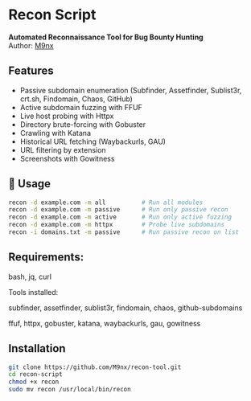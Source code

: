 # Recon Script

 **Automated Reconnaissance Tool for Bug Bounty Hunting**  
Author: [M9nx](https://github.com/M9nx)

##  Features
- Passive subdomain enumeration (Subfinder, Assetfinder, Sublist3r, crt.sh, Findomain, Chaos, GitHub)
- Active subdomain fuzzing with FFUF
- Live host probing with Httpx
- Directory brute-forcing with Gobuster
- Crawling with Katana
- Historical URL fetching (Waybackurls, GAU)
- URL filtering by extension
- Screenshots with Gowitness

## 🚀 Usage

```bash
recon -d example.com -m all          # Run all modules
recon -d example.com -m passive      # Run only passive recon
recon -d example.com -m active       # Run only active fuzzing
recon -d example.com -m httpx        # Probe live subdomains
recon -i domains.txt -m passive      # Run passive recon on list
```
## Requirements:

bash, jq, curl

Tools installed:

subfinder, assetfinder, sublist3r, findomain, chaos, github-subdomains

ffuf, httpx, gobuster, katana, waybackurls, gau, gowitness

## Installation

```bash
git clone https://github.com/M9nx/recon-tool.git
cd recon-script
chmod +x recon
sudo mv recon /usr/local/bin/recon
```
